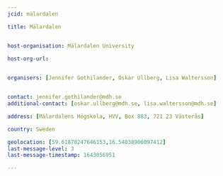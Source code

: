 ```yaml
---
jcid: mälardalen

title: Mälardalen 


host-organisation: Mälardalen University

host-org-url:

 
organisers: [Jennifer Gothilander, Oskar Ullberg, Lisa Waltersson] 


contact: jennifer.gothilander@mdh.se
additional-contact: [oskar.ullberg@mdh.se, lisa.waltersson@mdh.se]

address: [Mälardalens Högskola, HVV, Box 883, 721 23 Västerås]

country: Sweden

geolocation: [59.61870247646153,16.54038906097412]
last-message-level: 3
last-message-timestamp: 1643056951

---
```



